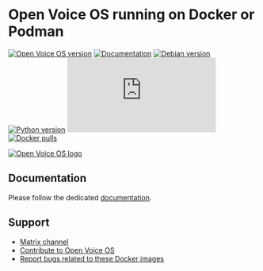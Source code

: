 # Open Voice OS running on Docker or Podman

[![Open Voice OS version](https://img.shields.io/badge/OpenVoiceOS-0.0.8a-blue)](https://openvoiceos.com/)
[![Documentation](https://img.shields.io/badge/Documentation-0.0.8.a-purple)](https://openvoiceos.github.io/ovos-docker/)
[![Debian version](https://img.shields.io/badge/Debian-Bookworm-yellow)](https://www.debian.org)
[![Python version](https://img.shields.io/badge/Python-3.11-orange)](https://python.org)
[![Chat](https://img.shields.io/matrix/openvoiceos:matrix.org)](https://matrix.to/#/#OpenVoiceOS:matrix.org)
[![Docker pulls](https://img.shields.io/docker/pulls/smartgic/ovos-core)](https://hub.docker.com/r/smartgic/ovos-core)

[![Open Voice OS logo](https://openvoiceos.org/wp-content/uploads/2021/04/ovos-egg.png)](https://openvoiceos.org/)

## Documentation

Please follow the dedicated [documentation](https://openvoiceos.github.io/ovos-docker/).

## Support

- [Matrix channel](https://matrix.to/#/#openvoiceos:matrix.org)
- [Contribute to Open Voice OS](https://openvoiceos.github.io/community-docs/contributing/)
- [Report bugs related to these Docker images](https://github.com/OpenVoiceOS/ovos-docker/issues)
